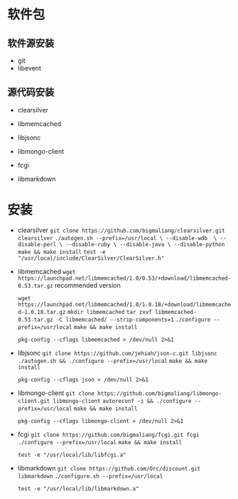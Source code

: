 # 软件包

## 软件源安装

* git
* libevent

## 源代码安装

* clearsilver
* libmemcached
* libjsonc

* libmongo-client

* fcgi
* libmarkdown

# 安装

* clearsilver
    `git clone https://github.com/bigmaliang/clearsilver.git clearsilver`
     `
     ./autogen.sh --prefix=/usr/local \
                  --disable-wdb  \
                  --disable-perl \
                  --disable-ruby \
                  --disable-java \
                  --disable-python
     `
    `make && make install`
    `test -e "/usr/local/include/ClearSilver/ClearSilver.h"`

* libmemcached
    `wget https://launchpad.net/libmemcached/1.0/0.53/+download/libmemcached-0.53.tar.gz` recommended version

    `wget https://launchpad.net/libmemcached/1.0/1.0.18/+download/libmemcached-1.0.18.tar.gz`
    `mkdir libmemcached`
    `tar zxvf libmemcached-0.53.tar.gz -C libmemcached/ --strip-components=1`
    `./configure --prefix=/usr/local`
    `make && make install`

    `pkg-config --cflags libmemcached > /dev/null 2>&1`

* libjsonc
    `git clone https://github.com/jehiah/json-c.git libjsonc`
    `./autogen.sh && ./configure --prefix=/usr/local`
    `make && make install`

    `pkg-config --cflags json > /dev/null 2>&1`

* libmongo-client
    `git clone https://github.com/bigmaliang/libmongo-client.git libmongo-client`
    `autoreconf -i && ./configure -- prefix=/usr/local`
    `make && make install`

    `pkg-config --cflags libmongo-client > /dev/null 2>&1`

* fcgi
    `git clone https://github.com/bigmaliang/fcgi.git fcgi`
    `./configure --prefix=/usr/local`
    `make && make install`

    `test -e "/usr/local/lib/libfcgi.a"`

* libmarkdown
    `git clone https://github.com/Orc/discount.git libmarkdown`
    `./configure.sh --prefix=/usr/local`

    `test -e "/usr/local/lib/libmarkdown.a"`
